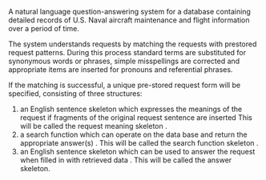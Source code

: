 A natural language question-answering system for a database containing detailed records of U.S. Naval aircraft maintenance and flight information over a period of time.

The system understands requests by matching the requests with prestored request patterns.
During this process standard terms are substituted for synonymous words or phrases, simple misspellings are corrected and appropriate items are inserted for pronouns and referential phrases. 

If the matching is successful, a unique pre-stored request form will be specified, consisting of three structures:
1. an English sentence skeleton which expresses the meanings of the request if fragments of the original request sentence are inserted This will be called the request meaning skeleton .
2. a search function which can operate on the data base and return the appropriate answer(s) . This will be called the search function skeleton .
3. an English sentence skeleton which can be used to answer the request when filled in with retrieved data . This will be called the answer skeleton.

 

